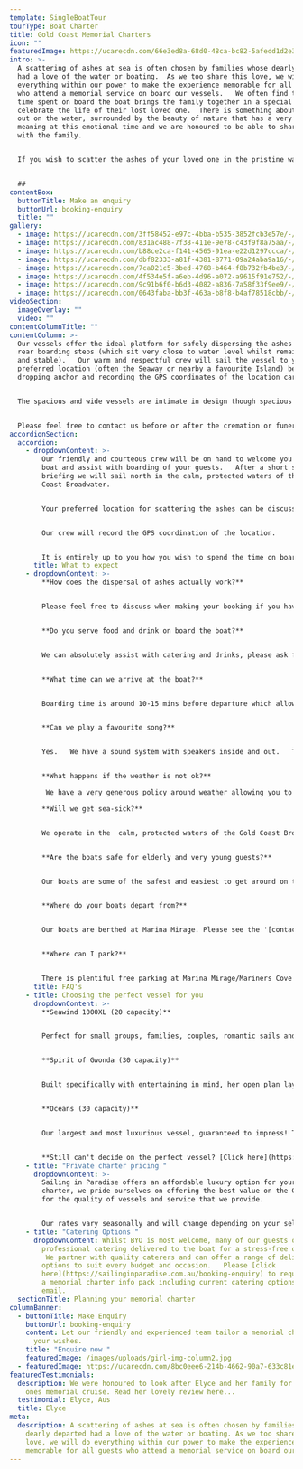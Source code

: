 ```yaml
---
template: SingleBoatTour
tourType: Boat Charter
title: Gold Coast Memorial Charters
icon: ""
featuredImage: https://ucarecdn.com/66e3ed8a-68d0-48ca-bc82-5afedd1d2e3b/-/preview/-/enhance/70/
intro: >-
  A scattering of ashes at sea is often chosen by families whose dearly departed
  had a love of the water or boating.  As we too share this love, we will do
  everything within our power to make the experience memorable for all guests
  who attend a memorial service on board our vessels.   We often find that this
  time spent on board the boat brings the family together in a special way to
  celebrate the life of their lost loved one.  There is something about being
  out on the water, surrounded by the beauty of nature that has a very profound
  meaning at this emotional time and we are honoured to be able to share this
  with the family.  


  If you wish to scatter the ashes of your loved one in the pristine waters of the Gold Coast Broadwater we are able to offer a memorial charter aboard one of our comfortable sailing catamarans for groups from 1 – 30 guests. 


  ##
contentBox:
  buttonTitle: Make an enquiry
  buttonUrl: booking-enquiry
  title: ""
gallery:
  - image: https://ucarecdn.com/3ff58452-e97c-4bba-b535-3852fcb3e57e/-/preview/-/enhance/66/
  - image: https://ucarecdn.com/831ac488-7f38-411e-9e78-c43f9f8a75aa/-/preview/-/enhance/50/
  - image: https://ucarecdn.com/b88ce2ca-f141-4565-91ea-e22d1297ccca/-/preview/-/enhance/50/
  - image: https://ucarecdn.com/dbf82333-a81f-4381-8771-09a24aba9a16/-/preview/-/enhance/50/
  - image: https://ucarecdn.com/7ca021c5-3bed-4768-b464-f8b732fb4be3/-/preview/-/enhance/50/
  - image: https://ucarecdn.com/4f534e5f-a6eb-4d96-a072-a9615f91e752/-/preview/-/enhance/50/
  - image: https://ucarecdn.com/9c91b6f0-b6d3-4082-a836-7a58f33f9ee9/-/preview/-/enhance/67/
  - image: https://ucarecdn.com/0643faba-bb3f-463a-b8f8-b4af78518cbb/-/preview/-/enhance/35/
videoSection:
  imageOverlay: ""
  video: ""
contentColumnTitle: ""
contentColumn: >-
  Our vessels offer the ideal platform for safely dispersing the ashes from the
  rear boarding steps (which sit very close to water level whilst remaining safe
  and stable).   Our warm and respectful crew will sail the vessel to your
  preferred location (often the Seaway or nearby a favourite Island) before
  dropping anchor and recording the GPS coordinates of the location carefully. 


  The spacious and wide vessels are intimate in design though spacious enough to be suitable for families and groups.  We sail in the calm protected waters of the Gold Coast Broadwater meaning a comfortable sailing experience for all on board.  We can assist with catering and beverages or you are also most welcome to BYO food and drinks on board.   


  Please feel free to contact us before or after the cremation or funeral to discuss a private charter for spreading the ashes of your loved one.
accordionSection:
  accordion:
    - dropdownContent: >-
        Our friendly and courteous crew will be on hand to welcome you at the
        boat and assist with boarding of your guests.   After a short safety
        briefing we will sail north in the calm, protected waters of the Gold
        Coast Broadwater.   


        Your preferred location for scattering the ashes can be discussed with our booking team in advance or decided on the day if you prefer.    Once we arrive at this location our crew will drop anchor in preparation for the scattering.   We have the facilities on board to play a favourite song and an area to displays photos or keepsakes during the cruise.   The rear steps to the waters edge offer an easily accessed and stable platform for scattering the ashes close to the water.


        Our crew will record the GPS coordination of the location.


        It is entirely up to you how you wish to spend the time on board the boat, many families bring along food and drink to enjoy and make the most of this opportunity to spend time together.  Some groups have even chosen to stop at an Island for a quick swim on the way back to the marina.    Please feel free to discuss your preferences with our team when booking and we will be happy to assist and advise on this.
      title: What to expect
    - dropdownContent: >-
        **How does the dispersal of ashes actually work?**


        Please feel free to discuss when making your booking if you have a special location in mind for the scattering of ashes and we will ensure our crew are fully briefed.  On the day the crew will drop anchor at this location and guide you to the rear steps which offer a safe and stable platform for you to get down close to the water and scatter the ashes.  It is also possible to purchase bio-degradable urns which float gently away before submerging into the water.    Many guests also choose to place a floral tribute into the point at this time.


        **Do you serve food and drink on board the boat?**


        We can absolutely assist with catering and drinks, please ask for our catering and beverage menu.  We also welcome BYO should you prefer to arrange this.


        **What time can we arrive at the boat?**


        Boarding time is around 10-15 mins before departure which allows time for a short safety briefing before departure.  


        **Can we play a favourite song?**


        Yes.   We have a sound system with speakers inside and out.   There is a device on board for you use with Premium Spotify so you can stream whatever you wish to play if available on Spotify.  You can also bluetooth your own device.  


        **What happens if the weather is not ok?**

         We have a very generous policy around weather allowing you to cancel or reschedule your charter in the event of torrential rain or storms.    If it is just a light forecast shower please do not worry as there are undercover areas on board the boat.

        **Will we get sea-sick?**


        We operate in the  calm, protected waters of the Gold Coast Broadwater.  We do not go offshore (into the open ocean) so we do not experience large waves.   We sail catamarans which are very stable, they do not have the same side to side rocking motion as experienced by single hull vessels.   We have never had a sea sick guest on board.


        **Are the boats safe for elderly and very young guests?**


        Our boats are some of the safest and easiest to get around on the water.  With large open plan deck spaces and smooth, stable sailing.    We have welcomed guests of all ages on board.  If you do have any particular concerns though please let us know and we would be happy to discuss.


        **Where do your boats depart from?**


        Our boats are berthed at Marina Mirage. Please see the '[contact us](https://sailinginparadise.com.au/contact-us/)' page on our website\[] for further details and a map. Marina Mirage is about 10 mins from Surfers and 15 mins from Broadbeach.


        **Where can I park?**


        There is plentiful free parking at Marina Mirage/Mariners Cove which you are permitted to use.  Please check signage at time of parking.
      title: FAQ's
    - title: Choosing the perfect vessel for you
      dropdownContent: >-
        **Seawind 1000XL (20 capacity)** 


        Perfect for small groups, families, couples, romantic sails and proposals... If you're a bit more budget conscious or looking for an intimate setting, XL is for you!


        **Spirit of Gwonda (30 capacity)** 


        Built specifically with entertaining in mind, her open plan layout is designed for larger groups. The easy foredeck access via the centre of the boat ensures your guests can always see one another no matter where they are on the boat, which is also great for families with small children!


        **Oceans (30 capacity)** 


        Our largest and most luxurious vessel, guaranteed to impress! This vessel is ideal for more relaxed celebrations, families with older kids and corporate events. 


        **Still can't decide on the perfect vessel? [Click here](https://sailinginparadise.com.au/our-boats/) to take a tour of our boats!**
    - title: "Private charter pricing "
      dropdownContent: >-
        Sailing in Paradise offers an affordable luxury option for your boat
        charter, we pride ourselves on offering the best value on the Gold Coast
        for the quality of vessels and service that we provide.


        Our rates vary seasonally and will change depending on your selected vessel and charter duration.  Please [click here](https://sailinginparadise.com.au/booking-enquiry) to request a memorial charter info pack including rate card via email.
    - title: "Catering Options "
      dropdownContent: Whilst BYO is most welcome, many of our guests opt to have
        professional catering delivered to the boat for a stress-free option. 
         We partner with quality caterers and can offer a range of delicious
        options to suit every budget and occasion.   Please [click
        here](https://sailinginparadise.com.au/booking-enquiry) to request
        a memorial charter info pack including current catering options via
        email.
  sectionTitle: Planning your memorial charter
columnBanner:
  - buttonTitle: Make Enquiry
    buttonUrl: booking-enquiry
    content: Let our friendly and experienced team tailor a memorial charter to suit
      your wishes.
    title: "Enquire now "
    featuredImage: /images/uploads/girl-img-column2.jpg
  - featuredImage: https://ucarecdn.com/8bc0eee6-214b-4662-90a7-633c81e192c4/-/preview/-/enhance/67/
featuredTestimonials:
  description: We were honoured to look after Elyce and her family for their loved
    ones memorial cruise. Read her lovely review here...
  testimonial: Elyce, Aus
  title: Elyce
meta:
  description: A scattering of ashes at sea is often chosen by families whose
    dearly departed had a love of the water or boating. As we too share this
    love, we will do everything within our power to make the experience
    memorable for all guests who attend a memorial service on board our vessels
---
```

